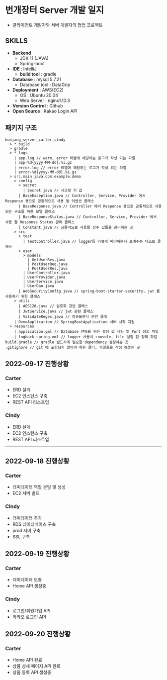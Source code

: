 # 번개장터 Server 개발 일지
- 클라이언트 개발자와 서버 개발자의 협업 프로젝트

## SKILLS
- **Backend**
    - JDK 11 (JAVA)
    - Spring-boot
- **IDE** : IntelliJ
    - **build tool** : gradle
- **Database** : mysql 5.7.21
    - Database tool : DataGrip
- **Deployment** : AWS(EC2)
  - OS : Ubuntu 20.04
  - Web Server : nginx1.10.3
- **Version Control** : Github
- **Open Source** : Kakao Login API

## 패키지 구조
```text
bunjang_server_carter_sindy
  > * build
  > gradle
  > * logs
    | app.log // warn, error 레벨에 해당하는 로그가 작성 되는 파일
    | app-%d{yyyy-MM-dd}.%i.gz
    | error.log // error 레벨에 해당하는 로그가 작성 되는 파일
    | error-%d{yyyy-MM-dd}.%i.gz
  > src.main.java.com.example.demo
    > config
      > secret
        | Secret.java // 시크릿 키 값
      | BaseException.java // Controller, Service, Provider 에서 Response 용으로 공통적으로 사용 될 익셉션 클래스
      | BaseResponse.java // Controller 에서 Response 용으로 공통적으로 사용되는 구조를 위한 모델 클래스
      | BaseResponseStatus.java // Controller, Service, Provider 에서 사용 할 Response Status 관리 클래스 
      | Constant.java // 공통적으로 사용될 상수 값들을 관리하는 곳
    > src
      > test
        | TestController.java // logger를 어떻게 써야하는지 보여주는 테스트 클래스
      > user
        > models
          | GetUserRes.java        
          | PostUserReq.java 
          | PostUserRes.java 
        | UserController.java
        | UserProvider.java
        | UserService.java
        | UserDao.java
      | WebSecurityConfig.java // spring-boot-starter-security, jwt 를 사용하기 위한 클래스 
    > utils
      | AES128.java // 암호화 관련 클래스
      | JwtService.java // jwt 관련 클래스
      | ValidateRegex.java // 정규표현식 관련 클래
    | DemoApplication // SpringBootApplication 서버 시작 지점
  > resources
    | application.yml // Database 연동을 위한 설정 값 세팅 및 Port 정의 파일
    | logback-spring.xml // logger 사용시 console, file 설정 값 정의 파일
build.gradle // gradle 빌드시에 필요한 dependency 설정하는 곳
.gitignore // git 에 포함되지 않아야 하는 폴더, 파일들을 작성 해놓는 곳

```

## 2022-09-17 진행상황
### Carter
- ERD 설계
- EC2 인스턴스 구축
- REST API 리스트업
### Cindy
- ERD 설계
- EC2 인스턴스 구축
- REST API 리스트업

- - - 

## 2022-09-18 진행상황
### Carter
- 더미데이터 역할 분담 및 생성
- EC2 서버 빌드

### Cindy
- 더미데이터 추가
- RDS 데이터베이스 구축
- prod 서버 구축
- SSL 구축

## 2022-09-19 진행상황
### Carter
- 더미데이터 보충
- Home API 생성중

### Cindy
- 로그인/회원가입 API
- 카카오 로그인 API

## 2022-09-20 진행상황
### Carter
- Home API 완료
- 상품 상세 페이지 API 완료
- 상품 등록 API 생성중
